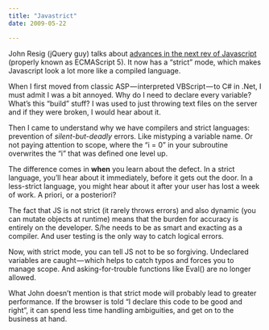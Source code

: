 ```yaml
---
title: "Javastrict"
date: 2009-05-22

---
```


John Resig (jQuery guy) talks about [advances in the next rev of Javascript](http://ejohn.org/blog/ecmascript-5-strict-mode-json-and-more/) (properly known as ECMAScript 5). It now has a “strict” mode, which makes Javascript look a lot more like a compiled language.

When I first moved from classic ASP — interpreted VBScript — to C# in .Net, I must admit I was a bit annoyed. Why do I need to declare every variable? What’s this “build” stuff? I was used to just throwing text files on the server and if they were broken, I would hear about it.

Then I came to understand why we have compilers and strict languages: prevention of _silent-but-deadly_ errors. Like mistyping a variable name. Or not paying attention to scope, where the “i = 0” in your subroutine overwrites the “i” that was defined one level up.

The difference comes in **when** you learn about the defect. In a strict language, you’ll hear about it immediately, before it gets out the door. In a less-strict language, you might hear about it after your user has lost a week of work. A priori, or a posteriori?

The fact that JS is not strict (it rarely throws errors) and also dynamic (you can mutate objects at runtime) means that the burden for accuracy is entirely on the developer. S/he needs to be as smart and exacting as a compiler. And user testing is the only way to catch logical errors.

Now, with strict mode, you can tell JS not to be so forgiving. Undeclared variables are caught — which helps to catch typos and forces you to manage scope. And asking-for-trouble functions like Eval() are no longer allowed.

What John doesn’t mention is that strict mode will probably lead to greater performance. If the browser is told “I declare this code to be good and right”, it can spend less time handling ambiguities, and get on to the business at hand.
